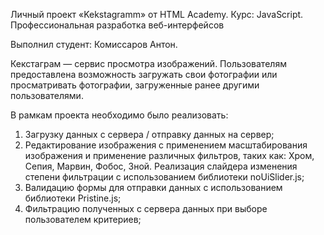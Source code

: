 Личный проект «Kekstagramm» от HTML Academy.
Курс: JavaScript. Профессиональная разработка веб-интерфейсов

Выполнил студент: Комиссаров Антон.

Кекстаграм — сервис просмотра изображений. Пользователям предоставлена возможность загружать свои фотографии или просматривать фотографии, загруженные ранее другими пользователями.

В рамкам проекта необходимо было реализовать:
1. Загрузку данных с сервера / отправку данных на сервер;
2. Редактирование изображения с применением масштабирования изображения и применение различных фильтров, таких как: Хром, Сепия, Марвин, Фобос, Зной. Реализация слайдера изменения степени фильтрации с использованием библиотеки noUiSlider.js;
3. Валидацию формы для отправки данных с использованием библиотеки Pristine.js;
4. Фильтрацию полученных с сервера данных при выборе пользователем критериев;


